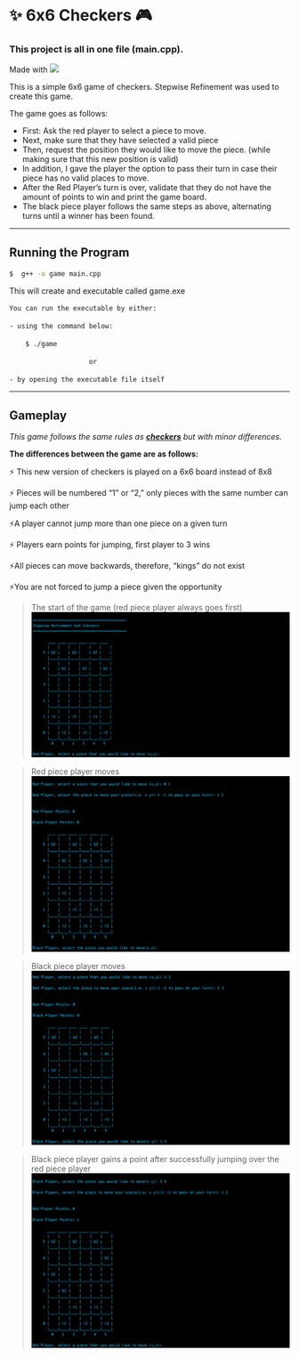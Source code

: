 # :sparkles: 6x6 Checkers  :video_game:

### **This project is all in one file (main.cpp).** 


Made with ![](https://img.shields.io/badge/C%2B%2B-00599C?&logo=c%2B%2B&logoColor=white)
 

This is a simple 6x6 game of checkers. Stepwise Refinement was used to create this game.

The game goes as follows:

- First: Ask the red player to select a piece to move. 
- Next, make sure that they have selected a valid piece 
- Then, request the position they would like to move the piece. (while making sure that this new position is valid)
 - In addition, I gave the player the option to pass their turn in case their piece has no valid places to move. 
 - After the Red Player’s turn is over, validate that they do not have the amount of points to win and print the game board. 
 - The black piece player follows the same steps as above, alternating turns until a winner has been found. 


---
## Running the Program
```zsh
$  g++ -o game main.cpp
```
This will create and executable called game.exe 

    You can run the executable by either:

    - using the command below:

        $ ./game

                        or 

    - by opening the executable file itself


---
## Gameplay

*This game follows the same rules as [**checkers**](https://www.itsyourturn.com/t_helptopic2030.html) but with minor differences.*

**The differences between the game are as follows:**

:zap: This new version of checkers is played on a 6x6 board instead of 8x8

:zap: Pieces will be numbered “1” or “2,” only pieces with the same number can jump each
other

:zap:A player cannot jump more than one piece on a given turn

:zap: Players earn points for jumping, first player to 3 wins

:zap:All pieces can move backwards, therefore, “kings” do not exist

:zap:You are not forced to jump a piece given the opportunity


> The start of the game (red piece player always goes first)
![screenshot](images/start.png)

> Red piece player moves
![screenshot](images/red-player.png)

> Black piece player moves
![screenshot](images/black-player.png)

> Black piece player gains a point after successfully jumping over the red piece player
![screenshot](images/point-bp.png)



